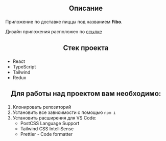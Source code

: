 ## <p style="text-align: center">Описание</p>

Приложение по доставке пиццы под названием **Fibo**.

Дизайн приложения расположен по [ссылке](https://www.figma.com/file/dEp2isZ2eiwSwWKmWycqQW/Доставка-пиццы?node-id=0%3A1&mode=dev)



## <p style="text-align: center">Стек проекта</p>
- React
- TypeScript
- Tailwind
- Redux

## <p style="text-align: center">Для работы над проектом вам необходимо:</p>
1. Клонировать репозиторий
2. Установить все зависимости с помощью `npm i`
3. Установить расширения для VS Code:
   - PostCSS Language Support
   - Tailwind CSS IntelliSense
   - Prettier - Code formatter